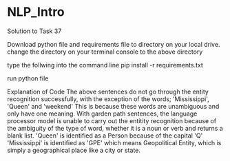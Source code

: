 # NLP_Intro
Solution to Task 37

Download python file and requirements file to directory on your local drive.
change the directory on your terminal console to the above directory

type the follwing into the command line
pip install -r requirements.txt

run python file


Explanation of Code
The above sentences do not go through the entity recognition successfully, with the exception of the words; 'Mississippi', 'Queen' and 'weekend'
This is because these words are unambiguous and only have one meaning.
With garden path sentences, the language processor model is unable to carry out the entitity recognition because of the ambiguity of the type of word, whether it is a noun or verb and returns a blank list.
'Queen' is identified as a Person because of the capital 'Q'
'Mississippi' is identified as 'GPE' which means Geopolitical Entity, which is simply a geographical place like a city or state.
